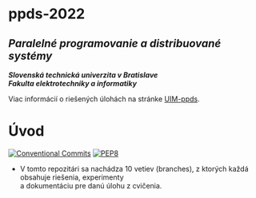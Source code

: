 # ppds-2022

## _Paralelné programovanie a distribuované systémy_

**_Slovenská technická univerzita v Bratislave_**\
**_Fakulta elektrotechniky a informatiky_**

Viac informácií o riešených úlohách na stránke [UIM-ppds](https://uim.fei.stuba.sk/predmet/i-ppds).

# Úvod

[![Conventional Commits](https://img.shields.io/badge/Conventional%20Commits-1.0.0-green.svg)](https://conventionalcommits.org)
[![PEP8](https://img.shields.io/badge/PEP%208-blue.svg)](https://www.python.org/dev/peps/pep-0008/#introduction)

- V tomto repozitári sa nachádza 10 vetiev (branches), z ktorých každá obsahuje riešenia, experimenty\
  a dokumentáciu pre danú úlohu z cvičenia.
